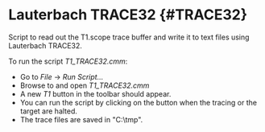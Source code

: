 Lauterbach TRACE32 {#TRACE32}
==================

Script to read out the T1.scope trace buffer and write it to text files using
Lauterbach TRACE32.

To run the script _T1_TRACE32.cmm_:
   - Go to _File_ -> _Run Script..._
   - Browse to and open _T1_TRACE32.cmm_
   - A new _T1_ button in the toolbar should appear.
   - You can run the script by clicking on the button when the tracing or
     the target are halted.
   - The trace files are saved in "C:\tmp\".
